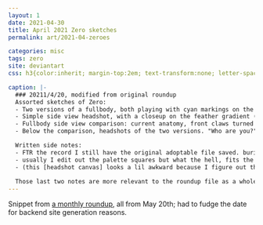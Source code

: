 ```yaml
---
layout: 1
date: 2021-04-30
title: April 2021 Zero sketches
permalink: art/2021-04-zeroes

categories: misc
tags: zero
site: deviantart
css: h3{color:inherit; margin-top:2em; text-transform:none; letter-spacing:0.025em;}

caption: |-
  ### 20211/4/20, modified from original roundup
  Assorted sketches of Zero:
  - Two versions of a fullbody, both playing with cyan markings on the wings.
  - Simple side view headshot, with a closeup on the feather gradient (cyan to pink).
  - Fullbody side view comparison: current anatomy, front claws turned outward slightly; and one "based on [the] original adopt by [GlitchedBat](https://www.deviantart.com/glitchedbat)" which also has "toe beans" (paws).
  - Below the comparison, headshots of the two versions. "Who are you?" asks Zero; "I'm you," says the original Zero, "but older and less blinding."

  Written side notes:
  - FTR the record I still have the original adoptable file saved. buried in folders from <u>2012</u>. <em style="text-transform:uppercase;font-style:normal;">wack</em>
  - usually I edit out the palette squares but what the hell, fits the sketchiness
  - (this [headshot canvas] looks a lil awkward because I figure out the layout as I go along and forgot a doodle, oops.)
  
  Those last two notes are more relevant to the roundup file as a whole, but figured I'd transcribe them anyway.
---
```

Snippet from [a monthly roundup](https://www.deviantart.com/a-flyleaf/art/sketchdump-roundup-04-2021-Long-Mode-878015249), all from May 20th; had to fudge the date for backend site generation reasons.